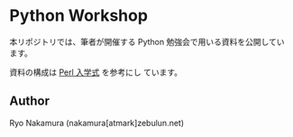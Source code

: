 # Python Workshop

本リポジトリでは、筆者が開催する Python 勉強会で用いる資料を公開してい
ます。

資料の構成は [Perl 入学式](https://www.perl-entrance.org/) を参考にし
ています。

## Author

Ryo Nakamura (nakamura[atmark]zebulun.net)
